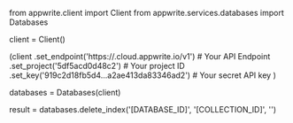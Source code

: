 from appwrite.client import Client
from appwrite.services.databases import Databases

client = Client()

(client
  .set_endpoint('https://<REGION>.cloud.appwrite.io/v1') # Your API Endpoint
  .set_project('5df5acd0d48c2') # Your project ID
  .set_key('919c2d18fb5d4...a2ae413da83346ad2') # Your secret API key
)

databases = Databases(client)

result = databases.delete_index('[DATABASE_ID]', '[COLLECTION_ID]', '')

